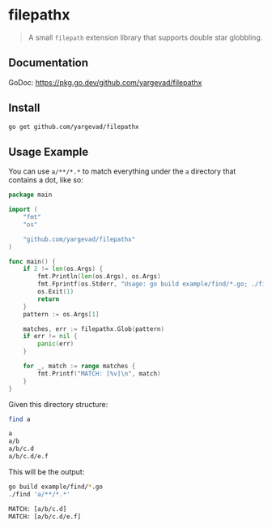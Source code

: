 # filepathx

> A small `filepath` extension library that supports double star globbling.

## Documentation

GoDoc: <https://pkg.go.dev/github.com/yargevad/filepathx>

## Install

```bash
go get github.com/yargevad/filepathx
```

## Usage Example

You can use `a/**/*.*` to match everything under the `a` directory
that contains a dot, like so:

```go
package main

import (
    "fmt"
    "os"

    "github.com/yargevad/filepathx"
)

func main() {
    if 2 != len(os.Args) {
        fmt.Println(len(os.Args), os.Args)
        fmt.Fprintf(os.Stderr, "Usage: go build example/find/*.go; ./find <pattern>\n")
        os.Exit(1)
        return
    }
    pattern := os.Args[1]

    matches, err := filepathx.Glob(pattern)
    if err != nil {
        panic(err)
    }

    for _, match := range matches {
        fmt.Printf("MATCH: [%v]\n", match)
    }
}
```

Given this directory structure:

```bash
find a
```

```txt
a
a/b
a/b/c.d
a/b/c.d/e.f
```

This will be the output:

```bash
go build example/find/*.go
./find 'a/**/*.*'
```

```txt
MATCH: [a/b/c.d]
MATCH: [a/b/c.d/e.f]
```
